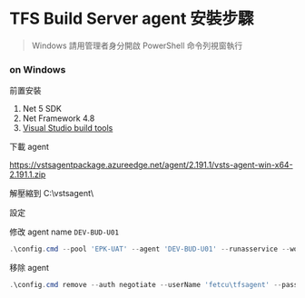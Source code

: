 # TFS Build Server agent 安裝步驟

> Windows 請用管理者身分開啟 PowerShell 命令列視窗執行

### on Windows

前置安裝
1. Net 5 SDK
2. Net Framework 4.8
3. [Visual Studio build tools](https://visualstudio.microsoft.com/thank-you-downloading-visual-studio/?sku=BuildTools&rel=160)

下載 agent

https://vstsagentpackage.azureedge.net/agent/2.191.1/vsts-agent-win-x64-2.191.1.zip

解壓縮到 C:\vstsagent\


設定

修改 agent name `DEV-BUD-U01`

```powershell
.\config.cmd --pool 'EPK-UAT' --agent 'DEV-BUD-U01' --runasservice --work '_work' --url 'http://dev-tfs-p01.fetcp.net.tw:8080/tfs/' --auth negotiate --userName 'fetcu\tfsagent' --password 'P@ssw0rd'  --windowsLogonAccount 'fetcu\tfsagent' --windowsLogonPassword 'P@ssw0rd'
```

移除 agent

```powershell
.\config.cmd remove --auth negotiate --userName 'fetcu\tfsagent' --password 'P@ssw0rd'
```
